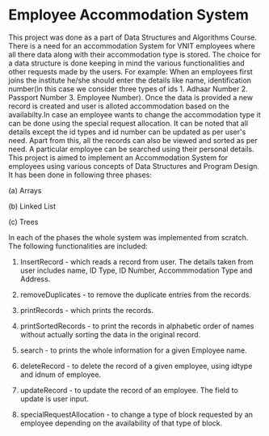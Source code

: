 # Employee Accommodation System
This project was done as a part of Data Structures and Algorithms Course.
There is a need for an accommodation System for VNIT employees where all there data along with their accommodation type is stored. The choice for a data structure is done keeping in mind the various functionalities and other requests made by the users. For example: When an employees first joins the institute he/she should enter the details like name, identification number(in this case we consider three types of ids 1. Adhaar Number 2. Passport Number 3. Employee Number). Once the data is provided a new record is created and user is alloted accommodation based on the availabilty.In case an employee wants to change the accommodation type it can be done using the special request allocation. It can be noted that all details except the id types and id number can be updated as per user's need.
Apart from this, all the records can also be viewed and sorted as per need. A particular employee can be searched using their personal details.
This project is aimed to implement an Accommodation System for employees using various concepts of Data Structures and Program Design. It has been done in following three phases:

(a)  Arrays

(b)  Linked List

(c)  Trees

In each of the phases the whole system was implemented from scratch. The following functionalities are included:

1. InsertRecord - which reads a record from user. The details taken from user includes name, ID Type, ID Number, Accommmodation Type and Address.

2. removeDuplicates - to remove the duplicate entries from the records.

3. printRecords - which prints the records.

4. printSortedRecords - to print the records in alphabetic order of names without actually sorting the data in the original record.

5. search - to prints the whole information for a given Employee name.

6. deleteRecord - to delete the record of a given employee, using idtype and idnum of employee.

7. updateRecord - to update the record of an employee. The field to update is user input.

8. specialRequestAllocation - to change a type of block requested by an employee depending on the availability of that type of block.
